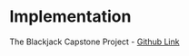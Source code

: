 # Implementation

The Blackjack Capstone Project - [Github Link](https://github.com/grandeurkoe/100-days-of-code-the-complete-python-pro-bootcamp/tree/3c4448a729e674d11d413563af467bd1496e9a2c/day-011-the-blackjack-capstone-project/the-blackjack-capstone-project)